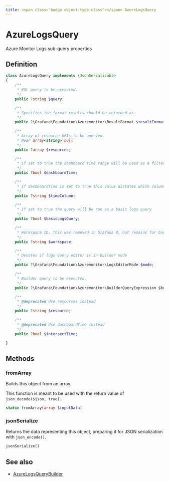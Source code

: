 ```yaml
---
title: <span class="badge object-type-class"></span> AzureLogsQuery
---
```

# <span class="badge object-type-class"></span> AzureLogsQuery

Azure Monitor Logs sub-query properties

## Definition

```php
class AzureLogsQuery implements \JsonSerializable
{
    /**
     * KQL query to be executed.
     */
    public ?string $query;

    /**
     * Specifies the format results should be returned as.
     */
    public ?\Grafana\Foundation\Azuremonitor\ResultFormat $resultFormat;

    /**
     * Array of resource URIs to be queried.
     * @var array<string>|null
     */
    public ?array $resources;

    /**
     * If set to true the dashboard time range will be used as a filter for the query. Otherwise the query time ranges will be used. Defaults to false.
     */
    public ?bool $dashboardTime;

    /**
     * If dashboardTime is set to true this value dictates which column the time filter will be applied to. Defaults to the first tables timeSpan column, the first datetime column found, or TimeGenerated
     */
    public ?string $timeColumn;

    /**
     * If set to true the query will be run as a basic logs query
     */
    public ?bool $basicLogsQuery;

    /**
     * Workspace ID. This was removed in Grafana 8, but remains for backwards compat.
     */
    public ?string $workspace;

    /**
     * Denotes if logs query editor is in builder mode
     */
    public ?\Grafana\Foundation\Azuremonitor\LogsEditorMode $mode;

    /**
     * Builder query to be executed.
     */
    public ?\Grafana\Foundation\Azuremonitor\BuilderQueryExpression $builderQuery;

    /**
     * @deprecated Use resources instead
     */
    public ?string $resource;

    /**
     * @deprecated Use dashboardTime instead
     */
    public ?bool $intersectTime;

}
```
## Methods

### <span class="badge object-method"></span> fromArray

Builds this object from an array.

This function is meant to be used with the return value of `json_decode($json, true)`.

```php
static fromArray(array $inputData)
```

### <span class="badge object-method"></span> jsonSerialize

Returns the data representing this object, preparing it for JSON serialization with `json_encode()`.

```php
jsonSerialize()
```

## See also

 * <span class="badge builder"></span> [AzureLogsQueryBuilder](./builder-AzureLogsQueryBuilder.md)
